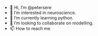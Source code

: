 - 👋 Hi, I’m @petersere
- 👀 I’m interested in neuroscience.
- 🌱 I’m currently learning python.
- 💞️ I’m looking to collaborate on modelling.
- 📫 How to reach me 

<!---
petersere/petersere is a ✨ special ✨ repository because its `README.md` (this file) appears on your GitHub profile.
You can click the Preview link to take a look at your changes.
--->
